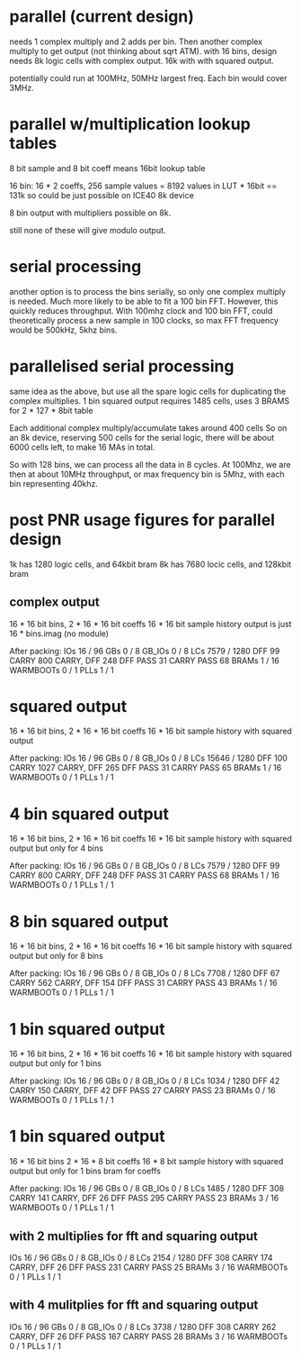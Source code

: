 # parallel (current design)

needs 1 complex multiply and 2 adds per bin. Then another complex multiply to
get output (not thinking about sqrt ATM). with 16 bins, design needs 8k logic
cells with complex output. 16k with with squared output.

potentially could run at 100MHz, 50MHz largest freq. Each bin would cover 3MHz.

# parallel w/multiplication lookup tables

8 bit sample and 8 bit coeff means 16bit lookup table

16 bin: 16 * 2 coeffs, 256 sample values = 8192 values in LUT * 16bit == 131k
so could be just possible on ICE40 8k device

8 bin output with multipliers possible on 8k.

still none of these will give modulo output.

# serial processing

another option is to process the bins serially, so only one complex multiply is
needed. Much more likely to be able to fit a 100 bin FFT. However, this quickly
reduces throughput. With 100mhz clock and 100 bin FFT, could theoretically
process a new sample in 100 clocks, so max FFT frequency would be 500kHz, 5khz
bins.

# parallelised serial processing

same idea as the above, but use all the spare logic cells for duplicating the 
complex multiplies. 
1 bin squared output requires 1485 cells, uses 3 BRAMS for 2 * 127 * 8bit table

Each additional complex multiply/accumulate takes around 400 cells
So on an 8k device, reserving 500 cells for the serial logic, there will be
about 6000 cells left, to make 16 MAs in total.

So with 128 bins, we can process all the data in 8 cycles. At 100Mhz, we are
then at about 10MHz throughput, or max frequency bin is 5Mhz, with each bin
representing 40khz.

# post PNR usage figures for parallel design

1k has 1280 logic cells, and 64kbit bram
8k has 7680 locic cells, and 128kbit bram

## complex output

16 * 16 bit bins,
2 * 16 * 16 bit coeffs
16 * 16 bit sample history
output is just 16 * bins.imag (no module)

After packing:
IOs          16 / 96
GBs          0 / 8
  GB_IOs     0 / 8
LCs          7579 / 1280
  DFF        99
  CARRY      800
  CARRY, DFF 248
  DFF PASS   31
  CARRY PASS 68
BRAMs        1 / 16
WARMBOOTs    0 / 1
PLLs         1 / 1

# squared output

16 * 16 bit bins,
2 * 16 * 16 bit coeffs
16 * 16 bit sample history
with squared output

After packing:
IOs          16 / 96
GBs          0 / 8
  GB_IOs     0 / 8
LCs          15646 / 1280
  DFF        100
  CARRY      1027
  CARRY, DFF 265
  DFF PASS   31
  CARRY PASS 65
BRAMs        1 / 16
WARMBOOTs    0 / 1
PLLs         1 / 1

# 4 bin squared output

16 * 16 bit bins,
2 * 16 * 16 bit coeffs
16 * 16 bit sample history
with squared output but only for 4 bins

After packing:
IOs          16 / 96
GBs          0 / 8
  GB_IOs     0 / 8
LCs          7579 / 1280
  DFF        99
  CARRY      800
  CARRY, DFF 248
  DFF PASS   31
  CARRY PASS 68
BRAMs        1 / 16
WARMBOOTs    0 / 1
PLLs         1 / 1

# 8 bin squared output

16 * 16 bit bins,
2 * 16 * 16 bit coeffs
16 * 16 bit sample history
with squared output but only for 8 bins

After packing:
IOs          16 / 96
GBs          0 / 8
  GB_IOs     0 / 8
LCs          7708 / 1280
  DFF        67
  CARRY      562
  CARRY, DFF 154
  DFF PASS   31
  CARRY PASS 43
BRAMs        1 / 16
WARMBOOTs    0 / 1
PLLs         1 / 1

# 1 bin squared output

16 * 16 bit bins,
2 * 16 * 16 bit coeffs
16 * 16 bit sample history
with squared output but only for 1 bins

After packing:
IOs          16 / 96
GBs          0 / 8
  GB_IOs     0 / 8
LCs          1034 / 1280
  DFF        42
  CARRY      150
  CARRY, DFF 42
  DFF PASS   27
  CARRY PASS 23
BRAMs        0 / 16
WARMBOOTs    0 / 1
PLLs         1 / 1

# 1 bin squared output

16 * 16 bit bins
2 * 16 * 8 bit coeffs
16 * 8 bit sample history
with squared output but only for 1 bins
bram for coeffs

After packing:
IOs          16 / 96
GBs          0 / 8
  GB_IOs     0 / 8
LCs          1485 / 1280
  DFF        308
  CARRY      141
  CARRY, DFF 26
  DFF PASS   295
  CARRY PASS 23
BRAMs        3 / 16
WARMBOOTs    0 / 1
PLLs         1 / 1

## with 2 multiplies for fft and squaring output

IOs          16 / 96
GBs          0 / 8
  GB_IOs     0 / 8
LCs          2154 / 1280
  DFF        308
  CARRY      174
  CARRY, DFF 26
  DFF PASS   231
  CARRY PASS 25
BRAMs        3 / 16
WARMBOOTs    0 / 1
PLLs         1 / 1

## with 4 mulitplies for fft and squaring output
IOs          16 / 96
GBs          0 / 8
  GB_IOs     0 / 8
LCs          3738 / 1280
  DFF        308
  CARRY      262
  CARRY, DFF 26
  DFF PASS   167
  CARRY PASS 28
BRAMs        3 / 16
WARMBOOTs    0 / 1
PLLs         1 / 1

